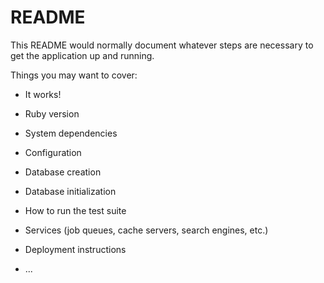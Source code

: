 # README

This README would normally document whatever steps are necessary to get the
application up and running.

Things you may want to cover:

* It works!

* Ruby version

* System dependencies

* Configuration

* Database creation

* Database initialization

* How to run the test suite

* Services (job queues, cache servers, search engines, etc.)

* Deployment instructions

* ...

